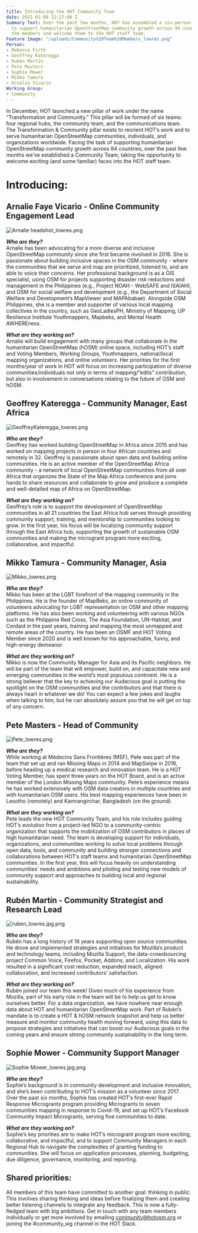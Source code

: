 ```yaml
---
title: Introducing the HOT Community Team
date: 2021-01-08 12:27:00 Z
Summary Text: Over the past few months, HOT has assembled a six-person community team
  to support humanitarian OpenStreetMap community growth across 94 countries. Meet
  the members and welcome them to the HOT staff team.
Feature Image: "/uploads/Community%20Team%20Members_lowres.png"
Person:
- Rebecca Firth
- Geoffrey Kateregga
- Rubén Martín
- Pete Masters
- Sophie Mower
- Mikko Tamura
- Arnalie Vicario
Working Group:
- Community
---
```


In December, HOT launched a new pillar of work under the name “Transformation and Community.” This pillar will be formed of six teams: four regional hubs, the community team, and the communications team. The Transformation & Community pillar exists to reorient HOT’s work and to serve humanitarian OpenStreetMap communities, individuals, and organizations worldwide. Facing the task of supporting humanitarian OpenStreetMap community growth across 94 countries, over the past few months we’ve established a Community Team, taking the opportunity to welcome exciting (and some familiar) faces into the HOT staff team.

# Introducing:

## Arnalie Faye Vicario - Online Community Engagement Lead
![Arnalie headshot_lowres.png](/uploads/Arnalie%20headshot_lowres.png)

***Who are they?***\
Arnalie has been advocating for a more diverse and inclusive OpenStreetMap community since she first became involved in 2016. She is passionate about building inclusive spaces in the OSM community - where the communities that we serve and map are prioritized, listened to, and are able to voice their concerns. Her professional background is as a GIS specialist, using OSM for projects supporting disaster risk reductions and management in the Philippines (e.g., Project NOAH - WebSAFE and ISAIAH), and OSM for social welfare and development (e.g., the Department of Social Welfare and Development’s MapViewer and MAPAbabae). Alongside OSM Philippines, she is a member and supporter of various local mapping collectives in the country, such as GeoLadiesPH, Ministry of Mapping, UP Resilience Institute Youthmappers, Mapbeks, and Mental Health AWHEREness. 

***What are they working on?***\
Arnalie will build engagement with many groups that collaborate in the humanitarian OpenStreetMap (hOSM) online space, including HOT’s staff and Voting Members, Working Groups, Youthmappers, national/local mapping organizations, and online volunteers. Her priorities for the first months/year of work in HOT will focus on increasing participation of diverse communities/individuals not only in terms of mapping/”edits” contribution, but also in involvement in conversations relating to the future of OSM and hOSM. 

## Geoffrey Kateregga - Community Manager, East Africa
![GeoffreyKateregga_lowres.png](/uploads/GeoffreyKateregga_lowres.png)

***Who are they?***\
Geoffrey has worked building OpenStreetMap in Africa since 2015 and has worked on mapping projects in person in four African countries and remotely in 32. Geoffrey is passionate about open data and building online communities. He is an active member of the OpenStreetMap Africa community - a network of local OpenStreetMap communities from all over Africa that organizes the State of the Map Africa conference and joins hands to share resources and collaborate to grow and produce a complete and well-detailed map of Africa on OpenStreetMap.

***What are they working on?***\
Geoffrey’s role is to support the development of OpenStreetMap communities in all 21 countries the East Africa hub serves through providing community support, training, and mentorship to communities looking to grow. In the first year, his focus will be localizing community support through the East Africa hub, supporting the growth of sustainable OSM communities and making the microgrant program more exciting, collaborative, and impactful.

## Mikko Tamura - Community Manager, Asia
![Mikko_lowres.png](/uploads/Mikko_lowres.png)

***Who are they?***\
Mikko has been at the LGBT forefront of the mapping community in the Philippines. He is the founder of MapBeks, an online community of volunteers advocating for LGBT representation on OSM and other mapping platforms. He has also been working and volunteering with various NGOs such as the Philippine Red Cross, The Asia Foundation, UN-Habitat, and Cordaid in the past years, training and mapping the most unmapped and remote areas of the country. He has been an OSMF and HOT Voting Member since 2020 and is well known for his approachable, funny, and high-energy demeanor.
 
***What are they working on?***\
Mikko is now the Community Manager for Asia and its Pacific neighbors. He will be part of the team that will empower, build on, and capacitate new and emerging communities in the world’s most populous continent. He is a strong believer that the key to achieving our Audacious goal is putting the spotlight on the OSM communities and the contributors and that there is always heart in whatever we do! You can expect a few jokes and laughs when talking to him, but he can absolutely assure you that he will get on top of any concern.

## Pete Masters - Head of Community
![Pete_lowres.png](/uploads/Pete_lowres.png)

***Who are they?***\
While working at Médecins Sans Frontières (MSF), Pete was part of the team that set up and ran Missing Maps in 2014 and MapSwipe in 2016, before heading up a medical research and innovation team. He is a HOT Voting Member, has spent three years on the HOT Board, and is an active member of the London Missing Maps community. Pete’s experience means he has worked extensively with OSM data creators in multiple countries and with humanitarian OSM users. His best mapping experiences have been in Lesotho (remotely) and Kamrangirchar, Bangladesh (on the ground).

***What are they working on?***\
Pete leads the new HOT Community Team, and his role includes guiding HOT’s evolution from a project-led NGO to a community-centric organization that supports the mobilization of OSM contributors in places of high humanitarian need. The team is developing support for individuals, organizations, and communities working to solve local problems through open data, tools, and community and building stronger connections and collaborations between HOT’s staff teams and humanitarian OpenStreetMap communities. In the first year, this will focus heavily on understanding communities’ needs and ambitions and piloting and testing new models of community support and approaches to building local and regional sustainability.

## Rubén Martín - Community Strategist and Research Lead
![ruben_lowres.jpg.png](/uploads/ruben_lowres.jpg.png)

***Who are they?***\
Rubén has a long history of 16 years supporting open source communities. He drove and implemented strategies and initiatives for Mozilla’s product and technology teams, including Mozilla Support, the data-crowdsourcing project Common Voice, Firefox, Pocket, Addons, and Localization. His work resulted in a significant cost reduction, expanded reach, aligned collaboration, and increased contributors’ satisfaction.

***What are they working on?***\
Rubén joined our team this week! Given much of his experience from Mozilla, part of his early role in the team will be to help us get to know ourselves better. For a data organization, we have nowhere near enough data about HOT and humanitarian OpenStreetMap work. Part of Rubén’s mandate is to create a HOT & hOSM network snapshot and help us better measure and monitor community health moving forward, using this data to propose strategies and initiatives that can boost our Audacious goals in the coming years and ensure strong community sustainability in the long term.

## Sophie Mower - Community Support Manager
![Sophie Mower_lowres.jpg.png](/uploads/Sophie%20Mower_lowres.jpg.png)

***Who are they?***\
Sophie’s background is in community development and inclusive innovation, and she’s been contributing to HOT’s mission as a volunteer since 2017. Over the past six months, Sophie has created HOT’s first-ever Rapid Response Microgrants program providing Microgrants to seven communities mapping in response to Covid-19, and set up HOT’s Facebook Community Impact Microgrants, serving five communities to date.

***What are they working on?***\
Sophie’s key priorities are to make HOT’s microgrant program more exciting, collaborative, and impactful, and to support Community Managers in each Regional Hub to navigate the complexities of granting funding to communities. She will focus on application processes, planning, budgeting, due diligence, governance, monitoring, and reporting. 

## Shared priorities:
All members of this team have committed to another goal: thinking in public. This involves sharing thinking and ideas before finalizing them and creating better listening channels to integrate any feedback. This is now a fully-fledged team with big ambitions. Get in touch with any team members individually or get more involved by emailing community@hotosm.org or joining the #community_wg channel in the HOT Slack.
